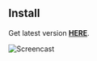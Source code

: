 ## Install
Get latest version [**HERE**](https://rvlvt.github.io/IG-Comment/index.html).

![Screencast](https://thumbs.gfycat.com/ScaredCraftyAuklet-size_restricted.gif)
